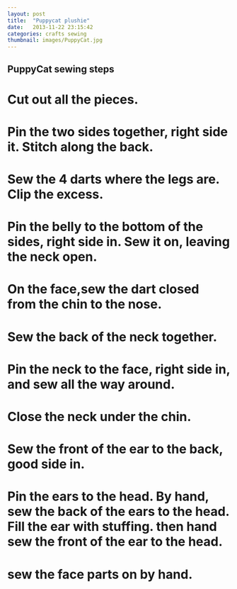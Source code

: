 ```yaml
---
layout: post
title:  "Puppycat plushie"
date:   2013-11-22 23:15:42
categories: crafts sewing
thumbnail: images/PuppyCat.jpg
---
```


## PuppyCat sewing steps

# Cut out all the pieces.
# Pin the two sides together, right side it. Stitch along the back.
# Sew the 4 darts where the legs are. Clip the excess.
# Pin the belly to the bottom of the sides, right side in. Sew it on, leaving the neck open.
# On the face,sew the dart closed from the chin to the nose.
# Sew the back of the neck together.
# Pin the neck to the face, right side in, and sew all the way around.
# Close the neck under the chin.
# Sew the front of the ear to the back, good side in.
# Pin the ears to the head. By hand, sew the back of the ears to the head. Fill the ear with stuffing. then hand sew the front of the ear to the head.
# sew the face parts on by hand.

